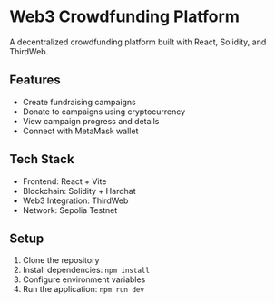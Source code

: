 # Web3 Crowdfunding Platform

A decentralized crowdfunding platform built with React, Solidity, and ThirdWeb.

## Features
- Create fundraising campaigns
- Donate to campaigns using cryptocurrency
- View campaign progress and details
- Connect with MetaMask wallet

## Tech Stack
- Frontend: React + Vite
- Blockchain: Solidity + Hardhat
- Web3 Integration: ThirdWeb
- Network: Sepolia Testnet

## Setup
1. Clone the repository
2. Install dependencies: `npm install`
3. Configure environment variables
4. Run the application: `npm run dev`

